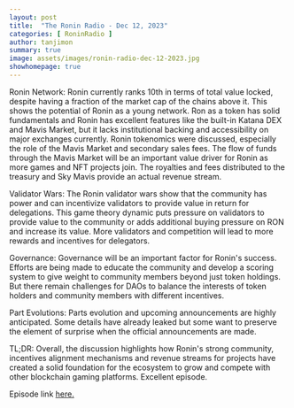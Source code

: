 ```yaml
---
layout: post
title:  "The Ronin Radio - Dec 12, 2023"
categories: [ RoninRadio ]
author: tanjimon
summary: true
image: assets/images/ronin-radio-dec-12-2023.jpg
showhomepage: true
---
```


Ronin Network:
Ronin currently ranks 10th in terms of total value locked, despite having a fraction of the market cap of the chains above it. This shows the potential of Ronin as a young network. 
Ron as a token has solid fundamentals and Ronin has excellent features like the built-in Katana DEX and Mavis Market, but it lacks institutional backing and accessibility on major exchanges currently.  Ronin tokenomics were discussed, especially the role of the Mavis Market and secondary sales fees.  The flow of funds through the Mavis Market will be an important value driver for Ronin as more games and NFT projects join. The royalties and fees distributed to the treasury and Sky Mavis provide an actual revenue stream.

Validator Wars:
The Ronin validator wars show that the community has power and can incentivize validators to provide value in return for delegations. This game theory dynamic puts pressure on validators to provide value to the community or adds additional buying pressure on RON and increase its value.
More validators and competition will lead to more rewards and incentives for delegators. 

Governance:
Governance will be an important factor for Ronin's success.  Efforts are being made to educate the community and develop a scoring system to give weight to community members beyond just token holdings.  But there remain challenges for DAOs to balance the interests of token holders and community members with different incentives. 

Part Evolutions:
Parts evolution and upcoming announcements are highly anticipated. Some details have already leaked but some want to preserve the element of surprise when the official announcements are made.

TL;DR:
Overall, the discussion highlights how Ronin's strong community, incentives alignment mechanisms and revenue streams for projects have created a solid foundation for the ecosystem to grow and compete with other blockchain gaming platforms.
Excellent episode.

Episode link <a href="https://twitter.com/TheRoninRadio/status/1734201294695313671">here.</a>